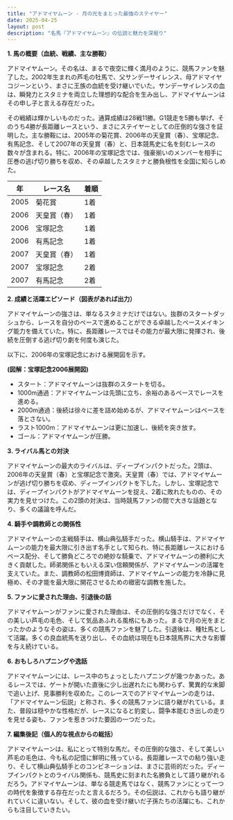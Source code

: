 ```yaml
---
title: "アドマイヤムーン - 月の光をまとった最強のステイヤー"
date: 2025-04-25
layout: post
description: "名馬『アドマイヤムーン』の伝説と魅力を深堀り"
---
```


**1. 馬の概要（血統、戦績、主な勝鞍）**

アドマイヤムーン。その名は、まるで夜空に輝く満月のように、競馬ファンを魅了した。2002年生まれの芦毛の牡馬で、父サンデーサイレンス、母アドマイヤコジーンという、まさに王族の血統を受け継いでいた。サンデーサイレンスの血は、瞬発力とスタミナを両立した理想的な配合を生み出し、アドマイヤムーンはその申し子と言える存在だった。

その戦績は輝かしいものだった。通算成績は28戦11勝。G1競走を5勝も挙げ、そのうち4勝が長距離レースという、まさにステイヤーとしての圧倒的な強さを証明した。主な勝鞍には、2005年の菊花賞、2006年の天皇賞（春）、宝塚記念、有馬記念、そして2007年の天皇賞（春）と、日本競馬史に名を刻むレースの数々が含まれる。特に、2006年の宝塚記念では、強豪揃いのメンバーを相手に圧巻の逃げ切り勝ちを収め、その卓越したスタミナと勝負根性を全国に知らしめた。

| 年 | レース名 | 着順 |
|---|---|---|
| 2005 | 菊花賞 | 1着 |
| 2006 | 天皇賞（春） | 1着 |
| 2006 | 宝塚記念 | 1着 |
| 2006 | 有馬記念 | 1着 |
| 2007 | 天皇賞（春） | 1着 |
| 2007 | 宝塚記念 | 2着 |
| 2007 | 有馬記念 | 2着 |


**2. 成績と活躍エピソード（図表があれば出力）**

アドマイヤムーンの強さは、単なるスタミナだけではない。抜群のスタートダッシュから、レースを自分のペースで進めることができる卓越したペースメイキング能力を備えていた。特に、長距離レースではその能力が最大限に発揮され、後続を圧倒する逃げ切り劇を何度も演じた。

以下に、2006年の宝塚記念における展開図を示す。

**(図解：宝塚記念2006展開図)**

* スタート：アドマイヤムーンは抜群のスタートを切る。
* 1000m通過：アドマイヤムーンは先頭に立ち、余裕のあるペースでレースを進める。
* 2000m通過：後続は徐々に差を詰め始めるが、アドマイヤムーンはペースを落とさない。
* ラスト1000m：アドマイヤムーンは更に加速し、後続を突き放す。
* ゴール：アドマイヤムーンが圧勝。


**3. ライバル馬との対決**

アドマイヤムーンの最大のライバルは、ディープインパクトだった。2頭は、2006年の天皇賞（春）と宝塚記念で激突。天皇賞（春）では、アドマイヤムーンが逃げ切り勝ちを収め、ディープインパクトを下した。しかし、宝塚記念では、ディープインパクトがアドマイヤムーンを捉え、2着に敗れたものの、その実力を見せつけた。この2頭の対決は、当時競馬ファンの間で大きな話題となり、多くの議論を呼んだ。


**4. 騎手や調教師との関係性**

アドマイヤムーンの主戦騎手は、横山典弘騎手だった。横山騎手は、アドマイヤムーンの能力を最大限に引き出す名手として知られ、特に長距離レースにおけるペース配分、そして勝負どころでの絶妙な騎乗で、アドマイヤムーンの勝利に大きく貢献した。師弟関係ともいえる深い信頼関係が、アドマイヤムーンの活躍を支えていた。また、調教師の松田博資師は、アドマイヤムーンの能力を冷静に見極め、その才能を最大限に開花させるための緻密な調教を施した。


**5. ファンに愛された理由、引退後の話**

アドマイヤムーンがファンに愛された理由は、その圧倒的な強さだけでなく、その美しい芦毛の毛色、そして気品あふれる風格にもあった。まるで月の光をまとったかのようなその姿は、多くの競馬ファンを魅了した。引退後は、種牡馬として活躍。多くの良血統馬を送り出し、その血統は現在も日本競馬界に大きな影響を与え続けている。


**6. おもしろハプニングや逸話**

アドマイヤムーンには、レース中のちょっとしたハプニングが幾つかあった。あるレースでは、ゲートが開いた直後に少し出遅れたにも関わらず、驚異的な末脚で追い上げ、見事勝利を収めた。このレースでのアドマイヤムーンの走りは、「アドマイヤムーン伝説」と称され、多くの競馬ファンに語り継がれている。また、普段は穏やかな性格だが、レースになると豹変し、闘争本能むき出しの走りを見せる姿も、ファンを惹きつけた要因の一つだった。


**7. 編集後記（個人的な視点からの総括）**

アドマイヤムーンは、私にとって特別な馬だ。その圧倒的な強さ、そして美しい芦毛の毛色は、今も私の記憶に鮮明に残っている。長距離レースでの粘り強い走り、そして横山典弘騎手とのコンビネーションは、まさに芸術的だった。ディープインパクトとのライバル関係も、競馬史に刻まれた名勝負として語り継がれるだろう。アドマイヤムーンは、単なる競走馬ではなく、競馬ファンにとって一つの時代を象徴する存在だったと言えるだろう。その伝説は、これからも語り継がれていくに違いない。そして、彼の血を受け継いだ子孫たちの活躍にも、これからも注目していきたい。
